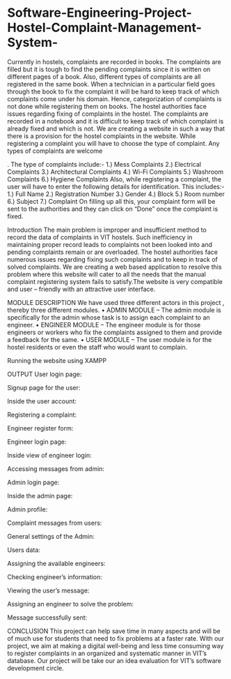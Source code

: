 # Software-Engineering-Project-Hostel-Complaint-Management-System-
Currently in hostels, complaints are recorded in books. The complaints are filled but it is tough to find the pending complaints since it is written on different pages of a book. Also, different types of complaints are all registered in the same book. When a technician in a particular field goes through the book to fix the complaint it will be hard to keep track of which complaints come under his domain. Hence, categorization of complaints is not done while registering them on books.  The hostel authorities face issues regarding fixing of complaints in the hostel. The complaints are recorded in a notebook and it is difficult to keep track of which complaint is already fixed and which is not.  We are creating a website in such a way that there is a provision for the hostel complaints in the website. While registering a complaint you will have to choose the type of complaint. Any types of complaints are welcome

. The type of complaints include:-
1.)	Mess Complaints
2.)	Electrical Complaints
3.)	Architectural Complaints
4.)	Wi-Fi Complaints
5.)	Washroom Complaints
6.)	Hygiene Complaints
Also, while registering a complaint, the user will have to enter the following details for identification. This includes:-
1.)	Full Name
2.)	Registration Number
3.)	Gender
4.)	Block
5.)	Room number
6.)	Subject
7.)	Complaint
On filling up all this, your complaint form will be sent to the authorities and they can click on “Done” once the complaint is fixed.


Introduction
The main problem is improper and insufficient method to record the data of complaints in VIT hostels. Such inefficiency in maintaining proper record leads to complaints not been looked into and pending complaints remain or are overloaded.
The hostel authorities face numerous issues regarding fixing such complaints  and to keep in track of solved complaints.
We are creating a web based application to resolve this problem where this website will cater to all the needs that the manual complaint registering system fails to satisfy.The website is very compatible and user – friendly with an attractive user interface.

MODULE DESCRIPTION
We have used three different actors in this project , thereby three different modules.
•	ADMIN MODULE – The admin module is specifically for the admin whose task is to assign each complaint to an engineer.
•	ENGINEER MODULE – The engineer module is for those engineers or workers who fix the complaints assigned to them and provide a feedback for the same.
•	USER MODULE – The user module is for the hostel residents or even the staff who would want to complain.

Running the website using XAMPP
 











OUTPUT
User login page:




 


Signup page for the user:
 

Inside the user account:
 

Registering a complaint:
 

Engineer register form:
 


Engineer login page:
 
Inside view of engineer login:
 


Accessing messages from admin:
 
Admin login page:
 
Inside the admin page:
 


Admin profile:
 

Complaint messages from users:
 


General settings of the Admin:
 

Users data:
 

Assigning the available engineers:
 
Checking engineer’s information:
 


Viewing the user’s message:
 
Assigning an engineer to solve the problem:
 

Message successfully sent:
 

CONCLUSION
This project can help save time in many aspects and will be of much use for students that need to fix problems at a faster rate. With our project, we aim at making a digital well-being and less time consuming way to register complaints in an organized and systematic manner in VIT’s database. Our project will be take our an idea evaluation for VIT’s software development circle.
